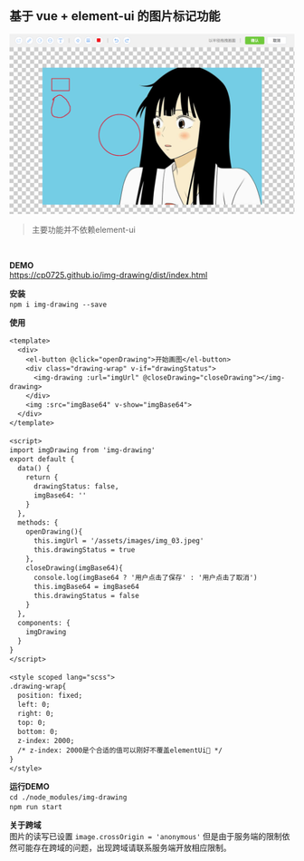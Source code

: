 ## 基于 vue + element-ui 的图片标记功能

![](./public/assets/images/banner.png)

> 主要功能并不依赖element-ui

<br/>

**DEMO**     
https://cp0725.github.io/img-drawing/dist/index.html

**安装**   
`npm i img-drawing --save`   

**使用**
```
<template>
  <div>
    <el-button @click="openDrawing">开始画图</el-button>
    <div class="drawing-wrap" v-if="drawingStatus">
      <img-drawing :url="imgUrl" @closeDrawing="closeDrawing"></img-drawing>
    </div>
    <img :src="imgBase64" v-show="imgBase64">
  </div>
</template>

<script>
import imgDrawing from 'img-drawing'
export default {
  data() {
    return {
      drawingStatus: false,
      imgBase64: ''
    }
  },
  methods: {
    openDrawing(){
      this.imgUrl = '/assets/images/img_03.jpeg'
      this.drawingStatus = true
    },
    closeDrawing(imgBase64){
      console.log(imgBase64 ? '用户点击了保存' : '用户点击了取消')
      this.imgBase64 = imgBase64
      this.drawingStatus = false      
    }
  },
  components: {
    imgDrawing
  }
}
</script>

<style scoped lang="scss">
.drawing-wrap{
  position: fixed;
  left: 0;
  right: 0;
  top: 0; 
  bottom: 0; 
  z-index: 2000;
  /* z-index: 2000是个合适的值可以刚好不覆盖elementUi */
}
</style>
```

**运行DEMO**  
`cd ./node_modules/img-drawing`  
`npm run start`

**关于跨域**     
图片的读写已设置 `image.crossOrigin = 'anonymous'` 但是由于服务端的限制依然可能存在跨域的问题，出现跨域请联系服务端开放相应限制。